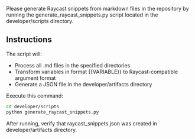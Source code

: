 Please generate Raycast snippets from markdown files in the repository by running the generate_raycast_snippets.py script located in the developer/scripts directory.

## Instructions

The script will:
- Process all .md files in the specified directories
- Transform variables in format {{VARIABLE}} to Raycast-compatible argument format
- Generate a JSON file in the developer/artifacts directory

Execute this command:
```bash
cd developer/scripts
python generate_raycast_snippets.py
```

After running, verify that raycast_snippets.json was created in developer/artifacts directory. 
